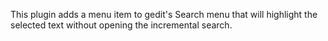 This plugin adds a menu item to gedit's Search menu that will highlight the selected text without opening the incremental search.